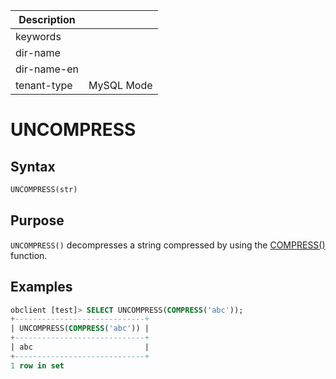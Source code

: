 | Description   |                 |
|---------------|-----------------|
| keywords      |                 |
| dir-name      |                 |
| dir-name-en   |                 |
| tenant-type   | MySQL Mode      |

# UNCOMPRESS

## Syntax

```sql
UNCOMPRESS(str)
```

## Purpose

`UNCOMPRESS()` decompresses a string compressed by using the [COMPRESS()](../500.encryption-and-compression-functions-of-mysql-mode/300.compress-of-mysql-mode.md) function.

## Examples

```sql
obclient [test]> SELECT UNCOMPRESS(COMPRESS('abc'));
+-----------------------------+
| UNCOMPRESS(COMPRESS('abc')) |
+-----------------------------+
| abc                         |
+-----------------------------+
1 row in set
```
